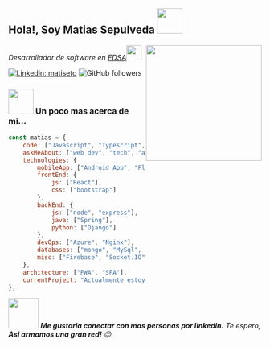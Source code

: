 <h2> Hola!, Soy Matias Sepulveda  <img src="https://media4.giphy.com/media/ES4Vcv8zWfIt2/giphy.gif?cid=ecf05e47uqq0yye68o7rs6ko5i47pquinqis64dmx97760pu&ep=v1_gifs_search&rid=giphy.gif&ct=g" width="50"></h2>
<img align='right' src="https://media.giphy.com/media/M9gbBd9nbDrOTu1Mqx/giphy.gif" width="230">
<p><em>Desarrollador de software en <a href="https://www.edsa.com.ar/">EDSA</a><img src="https://media.giphy.com/media/WUlplcMpOCEmTGBtBW/giphy.gif" width="30"> 
</em></p>

[![Linkedin: matiseto](https://img.shields.io/badge/-matiseto-blue?style=flat-square&logo=Linkedin&logoColor=white&link=https://www.linkedin.com/in/matiseto-p-singh/)](https://www.linkedin.com/in/matiseto/)
![GitHub followers](https://img.shields.io/github/followers/maatist?label=Follow&style=social)

### <img src="https://media.giphy.com/media/VgCDAzcKvsR6OM0uWg/giphy.gif" width="50"> Un poco mas acerca de mi...

```javascript
const matias = {
    code: ["Javascript", "Typescript", "Java", "Python"],
    askMeAbout: ["web dev", "tech", "app dev", "blockchain", "Music!"],
    technologies: {
        mobileApp: ["Android App", "Flutter"],
        frontEnd: {
            js: ["React"],
            css: ["bootstrap"]
        },
        backEnd: {
            js: ["node", "express"],
            java: ["Spring"],
            python: ["Django"]
        },
        devOps: ["Azure", "Nginx"],
        databases: ["mongo", "MySql", "SQL Server"],
        misc: ["Firebase", "Socket.IO", "solidity"]
    },
    architecture: ["PWA", "SPA"],
    currentProject: "Actualmente estoy trabajando en mi portafolio"
};
```

<img src="https://media.giphy.com/media/LnQjpWaON8nhr21vNW/giphy.gif" width="60"> <em><b>Me gustaria conectar con mas personas por linkedin.</b> Te espero, <b>Asi armamos una gran red!</b> 😊</em>

<!--
**maatist/maatist** is a ✨ _special_ ✨ repository because its `README.md` (this file) appears on your GitHub profile.

Here are some ideas to get you started:

- 🔭 I’m currently working on ...
- 🌱 I’m currently learning ...
- 👯 I’m looking to collaborate on ...
- 🤔 I’m looking for help with ...
- 💬 Ask me about ...
- 📫 How to reach me: ...
- 😄 Pronouns: ...
- ⚡ Fun fact: ...
-->
